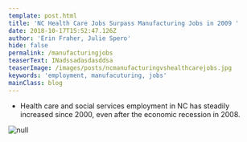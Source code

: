 ```yaml
---
template: post.html
title: 'NC Health Care Jobs Surpass Manufacturing Jobs in 2009 '
date: 2018-10-17T15:52:47.126Z
author: 'Erin Fraher, Julie Spero'
hide: false
permalink: /manufacturingjobs
teaserText: INadssadasdasddsa
teaserImage: /images/posts/ncmanufacturingvshealthcarejobs.jpg
keywords: 'employment, manufacuturing, jobs'
mainClass: blog
---
```

* Health care and social services employment in NC has steadily increased since 2000, even after the economic recession in 2008.

![null](/images/posts/ncmanufacturingvshealthcarejobs.jpg)
